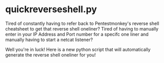 # quickreverseshell.py
Tired of constantly having to refer back to Pentestmonkey's reverse shell cheatsheet to get that reverse shell oneliner?
Tired of having to manually enter in your IP Address and Port number for a specifc one liner and manually having to start a netcat listener?

Well you're in luck! Here is a new python script that will automatically generate the reverse shell oneliner for you!
